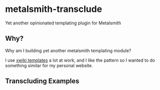 # metalsmith-transclude
Yet another opinionated templating plugin for Metalsmith

## Why?

Why am I building yet another metalsmith templating module?

I use [xwiki templates][TemplateModule] a lot at work,
and I like the pattern so I wanted to do something similar for my personal website.

## Transcluding Examples







[TemplateMOdule]: https://extensions.xwiki.org/xwiki/bin/view/Extension/Template%20Module